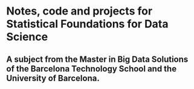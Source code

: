 # Notes, code and projects for Statistical Foundations for Data Science
## A subject from the Master in Big Data Solutions of the Barcelona Technology School and the University of Barcelona.